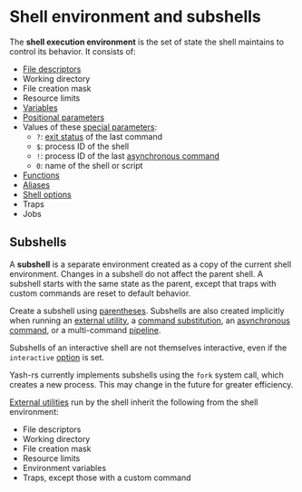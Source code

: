 # Shell environment and subshells

The **shell execution environment** is the set of state the shell maintains to control its behavior. It consists of:

- [File descriptors](language/redirections/index.html#what-are-file-descriptors)
- Working directory
- File creation mask <!-- TODO: link to umask -->
- Resource limits <!-- TODO: link to ulimit -->
- [Variables](language/parameters/variables.md)
- [Positional parameters](language/parameters/positional.md)
- Values of these [special parameters](language/parameters/special.md):
    - `?`: [exit status](language/commands/exit_status.md) of the last command
    - `$`: process ID of the shell
    - `!`: process ID of the last [asynchronous command]
    - `0`: name of the shell or script
- [Functions](language/functions.md)
- [Aliases](language/aliases.md)
- [Shell options](options.md)
- Traps <!-- TODO: link to Signals and traps -->
- Jobs <!-- TODO: link to Job control -->

## Subshells

A **subshell** is a separate environment created as a copy of the current shell environment. Changes in a subshell do not affect the parent shell. A subshell starts with the same state as the parent, except that traps with custom commands are reset to default behavior.

Create a subshell using [parentheses](language/commands/grouping.md#subshells). Subshells are also created implicitly when running an [external utility](language/commands/simple.md#command-search), a [command substitution](language/words/command_substitution.md), an [asynchronous command], or a multi-command [pipeline](language/commands/pipelines.md).

Subshells of an interactive shell are not themselves interactive, even if the `interactive` [option](options.md) is set.

Yash-rs currently implements subshells using the `fork` system call, which creates a new process. This may change in the future for greater efficiency.

[External utilities](language/commands/simple.md#command-search) run by the shell inherit the following from the shell environment:

- File descriptors
- Working directory
- File creation mask
- Resource limits
- Environment variables
- Traps, except those with a custom command

[asynchronous command]: language/commands/lists.md#asynchronous-commands
